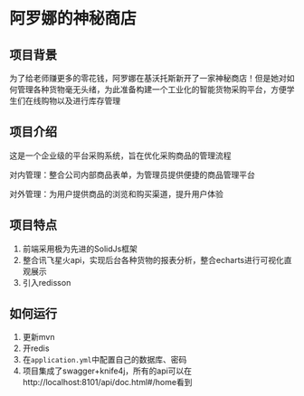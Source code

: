# 阿罗娜的神秘商店

## 项目背景

为了给老师赚更多的零花钱，阿罗娜在基沃托斯新开了一家神秘商店！但是她对如何管理各种货物毫无头绪，为此准备构建一个工业化的智能货物采购平台，方便学生们在线购物以及进行库存管理

## 项目介绍

这是一个企业级的平台采购系统，旨在优化采购商品的管理流程

对内管理：整合公司内部商品表单，为管理员提供便捷的商品管理平台

对外管理：为用户提供商品的浏览和购买渠道，提升用户体验

## 项目特点

1. 前端采用极为先进的SolidJs框架
2. 整合讯飞星火api，实现后台各种货物的报表分析，整合echarts进行可视化直观展示
3. 引入redisson

## 如何运行

1. 更新mvn
2. 开redis
3. 在`application.yml`中配置自己的数据库、密码
4. 项目集成了swagger+knife4j，所有的api可以在http://localhost:8101/api/doc.html#/home看到
